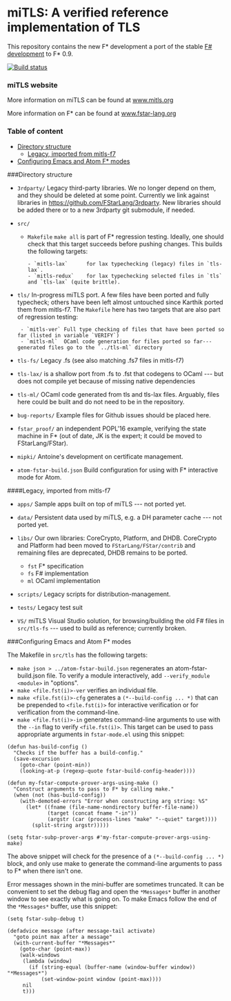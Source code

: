 miTLS: A verified reference implementation of TLS
=================================================

This repository contains the new F* development a port of the stable [F# development](https://github.com/mitls/mitls-flex) to F* 0.9.

[![Build status](https://travis-ci.org/mitls/mitls-fstar.svg?branch=master)](https://travis-ci.org/mitls/mitls-fstar)

### miTLS website

More information on miTLS can be found at www.mitls.org

More information on F\* can be found at www.fstar-lang.org

### Table of content

  * [Directory structure](#directory-structure)
  	* [Legacy, imported from mitls-f7](#legacy-imported-from-mitls-f7)
  * [Configuring Emacs and Atom F* modes](#configuring-emacs-and-atom-f-modes)

###Directory structure

- `3rdparty/`
	Legacy third-party libraries. We no longer depend on them, and they should be deleted at some point. Currently we link against libraries in https://github.com/FStarLang/3rdparty. New libraries should be added there or to a new 3rdparty git submodule, if needed.

- `src/`

  - `Makefile` `make all` is part of F* regression testing.
    Ideally, one should check that this target succeeds before pushing changes.
	 This builds the following targets:

    	- `mitls-lax`      for lax typechecking (legacy) files in `tls-lax`.
   		- `mitls-redux`    for lax typechecking selected files in `tls` and `tls-lax` (quite brittle).

 - `tls/` In-progress miTLS port. A few files have been ported and fully typecheck; others have been left almost untouched since Karthik ported them from mitls-f7. The `Makefile` here has two targets that are also part of regression testing:

  		- `mitls-ver` Full type checking of files that have been ported so far (listed in variable `VERIFY`)
  		- `mitls-ml`  OCaml code generation for files ported so far---generated files go to the `../tls-ml` directory

  - `tls-fs/` Legacy .fs (see also matching .fs7 files in mitls-f7)

  - `tls-lax/` is a shallow port from .fs to .fst that codegens to OCaml
  --- but does not compile yet because of missing native dependencies

  - `tls-ml/` OCaml code generated from tls and tls-lax files. Arguably, files here could be built and do not need to be in the repository.


  - `bug-reports/` Example files for Github issues should be placed here.

  - `fstar_proof/` an independent POPL'16 example, verifying the state machine in F* (out of date, JK is the expert; it could be moved to FStarLang/FStar).

  - `mipki/` Antoine's development on certificate management.

- `atom-fstar-build.json` Build configuration for using with F* interactive mode for Atom.


####Legacy, imported from mitls-f7

- `apps/` Sample apps built on top of miTLS --- not ported yet.

- `data/` Persistent data used by miTLS, e.g. a DH parameter cache --- not ported yet.

- `libs/` Our own libraries: CoreCrypto, Platform, and DHDB.
CoreCrypto and Platform had been moved to `FStarLang/FStar/contrib` and remaining files are deprecated, DHDB remains to be ported.
  - `fst` F* specification
  - `fs` F# implementation
  - `ml` OCaml implementation

- `scripts/` Legacy scripts for distribution-management.

- `tests/` Legacy test suit

- `VS/` miTLS Visual Studio solution, for browsing/building the old F# files in `src/tls-fs` --- used to build as reference; currently broken.

###Configuring Emacs and Atom F* modes

The Makefile in `src/tls` has the following targets:

- `make json > ../atom-fstar-build.json` regenerates an atom-fstar-build.json file. To verify a module interactively, add `--verify_module <module>` in "options".
- `make <file.fst(i)>-ver` verifies an individual file.
- `make <file.fst(i)>-cfg` generates a `(*--build-config ... *)` that can be prepended to `<file.fst(i)>` for interactive verification or for verification from the command-line.
- `make <file.fst(i)>-in` generates command-line arguments to use with the `--in` flag to verify `<file.fst(i)>`.
This target can be used to pass appropriate arguments in `fstar-mode.el` using this snippet:

```elisp
(defun has-build-config ()
  "Checks if the buffer has a build-config."
  (save-excursion
    (goto-char (point-min))
    (looking-at-p (regexp-quote fstar-build-config-header))))

(defun my-fstar-compute-prover-args-using-make ()
  "Construct arguments to pass to F* by calling make."
  (when (not (has-build-config))
    (with-demoted-errors "Error when constructing arg string: %S"
      (let* ((fname (file-name-nondirectory buffer-file-name))
             (target (concat fname "-in"))
             (argstr (car (process-lines "make" "--quiet" target))))
        (split-string argstr)))))

(setq fstar-subp-prover-args #'my-fstar-compute-prover-args-using-make)
```

The above snippet will check for the presence of a  `(*--build-config ... *)` block, and only use make to generate the command-line arguments to pass to F* when there isn't one.

Error messages shown in the mini-buffer are sometimes truncated. It can be convenient to set the debug flag and open the `*Messages*` buffer in another window to see exactly what is going on. To make Emacs follow the end of the `*Messages*` buffer, use this snippet:

```elisp
(setq fstar-subp-debug t)

(defadvice message (after message-tail activate)
  "goto point max after a message"
  (with-current-buffer "*Messages*"
    (goto-char (point-max))
    (walk-windows
     (lambda (window)
       (if (string-equal (buffer-name (window-buffer window)) "*Messages*")
           (set-window-point window (point-max))))
     nil
     t)))
```
